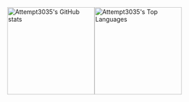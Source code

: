 <!-- Container to hold both pictures -->
<div style="display: flex; align-items: center;">

  <!-- First Picture -->
  <a href="https://github.com/Attempt3035">
    <picture>
      <source
        srcset="https://dev.lukeaguilar.com/api?username=Attempt3035&title_color=4493F8&icon_color=fe8019&text_color=FFFFFF&bg_color=00000000&ring_color=9745f5&rank_icon=github&show_icons=true&hide_border=true&include_all_commits=true&count_private=true&show=reviews"
        media="(prefers-color-scheme: dark)"
      />
      <source
        srcset="https://dev.lukeaguilar.com/api?username=Attempt3035&title_color=4493F8&icon_color=fe8019&text_color=000000&bg_color=00000000&ring_color=9745f5&rank_icon=github&show_icons=true&hide_border=true&include_all_commits=true&count_private=true&show=reviews"
        media="(prefers-color-scheme: light), (prefers-color-scheme: no-preference)"
      />
      <img
        src="https://dev.lukeaguilar.com/api?username=Attempt3035&title_color=4493F8&icon_color=fe8019&text_color=000000&bg_color=FFFFFF&ring_color=9745f5&rank_icon=github&show_icons=true&hide_border=true&include_all_commits=true&count_private=true&show=reviews"
        alt="Attempt3035's GitHub stats"
        height="200"
        style="align-self: center;"
      />
    </picture>
  </a>

  <!-- Spacing between the pictures -->
  <span style="width: 15px;"></span>

  <!-- Second Picture -->
  <a href="https://github.com/Attempt3035">
    <picture>
      <source
        srcset="https://dev.lukeaguilar.com/api/top-langs/?username=Attempt3035&title_color=4493F8&text_color=FFFFFF&bg_color=00000000&layout=compact&langs_count=10&hide_border=true&size_weight=1"
        media="(prefers-color-scheme: dark)"
      />
      <source
        srcset="https://dev.lukeaguilar.com/api/top-langs/?username=Attempt3035&title_color=4493F8&text_color=000000&bg_color=00000000&layout=compact&langs_count=10&hide_border=true&size_weight=1"
        media="(prefers-color-scheme: light), (prefers-color-scheme: no-preference)"
      />
      <img
        src="https://dev.lukeaguilar.com/api/top-langs/?username=Attempt3035&title_color=4493F8&text_color=000000&bg_color=FFFFFF&layout=compact&langs_count=10&hide_border=true&size_weight=1"
        alt="Attempt3035's Top Languages"
        height="200"
        style="align-self: center;"
      />
    </picture>
  </a>
</div>
